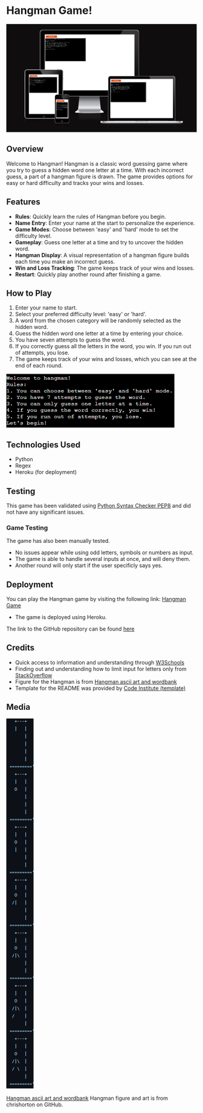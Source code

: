 # Hangman Game!

![Hangman Responsive](assets/images/responsive.PNG)

## Overview

Welcome to Hangman! Hangman is a classic word guessing game where you try to guess a hidden word one letter at a time.
With each incorrect guess, a part of a hangman figure is drawn. The game provides options for easy or hard difficulty and tracks your wins and losses.

## Features

- **Rules**: Quickly learn the rules of Hangman before you begin.
- **Name Entry**: Enter your name at the start to personalize the experience.
- **Game Modes**: Choose between 'easy' and 'hard' mode to set the difficulty level.
- **Gameplay**: Guess one letter at a time and try to uncover the hidden word.
- **Hangman Display**: A visual representation of a hangman figure builds each time you make an incorrect guess.
- **Win and Loss Tracking**: The game keeps track of your wins and losses.
- **Restart**: Quickly play another round after finishing a game.

## How to Play

1. Enter your name to start.
2. Select your preferred difficulty level: 'easy' or 'hard'.
3. A word from the chosen category will be randomly selected as the hidden word.
4. Guess the hidden word one letter at a time by entering your choice.
5. You have seven attempts to guess the word.
6. If you correctly guess all the letters in the word, you win. If you run out of attempts, you lose.
7. The game keeps track of your wins and losses, which you can see at the end of each round.

![Rules](assets/images/rulesss.PNG)

## Technologies Used

- Python
- Regex
- Heroku (for deployment)

## Testing

This game has been validated using [Python Syntax Checker PEP8](https://www.pythonchecker.com) and did not have any significant issues.

### Game Testing

The game has also been manually tested.

- No issues appear while using odd letters, symbols or numbers as input.
- The game is able to handle several inputs at once, and will deny them.
- Another round will only start if the user specificly says yes.

## Deployment

You can play the Hangman game by visiting the following link: [Hangman Game](https://hangman-game1-2a2cd8b9bd71.herokuapp.com)

- The game is deployed using Heroku.

The link to the GitHub repository can be found [here](https://github.com/Pontaaaa/hangman)

## Credits

* Quick access to information and understanding through [W3Schools](https://www.w3schools.com/python/python_conditions.asp)
* Finding out and understanding how to limit input for letters only from [StackOverflow](https://stackoverflow.com/questions/66629180/how-to-restrict-the-user-to-input-only-letters-and-numbers-in-python-3)
* Figure for the Hangman is from [Hangman ascii art and wordbank](https://gist.github.com/chrishorton/8510732aa9a80a03c829b09f12e20d9c)
* Template for the README was provided by [Code Institute (template)](https://github.com/Code-Institute-Solutions/readme-love-maths/blob/master/README.md?plain=1)

## Media

![Hangman Figure](assets/images/hangmanfigures.PNG)

[Hangman ascii art and wordbank](https://gist.github.com/chrishorton/8510732aa9a80a03c829b09f12e20d9c)
Hangman figure and art is from chrishorton on GitHub.
